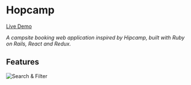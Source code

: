 # Hopcamp

[Live Demo](https://hopcamp.herokuapp.com) 

*A campsite booking web application inspired by Hipcamp, built with Ruby on Rails, React and Redux.*

## Features
![Search & Filter](./app/assets/images/hopcamp.gif)


